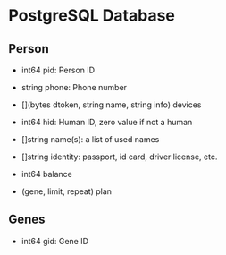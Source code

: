 # PostgreSQL Database

## Person

- int64 pid: Person ID
- string phone: Phone number

- [](bytes dtoken, string name, string info) devices

- int64 hid: Human ID, zero value if not a human
- []string name(s): a list of used names
- []string identity: passport, id card, driver license, etc.

- int64 balance
- (gene, limit, repeat) plan

## Genes

- int64 gid: Gene ID
